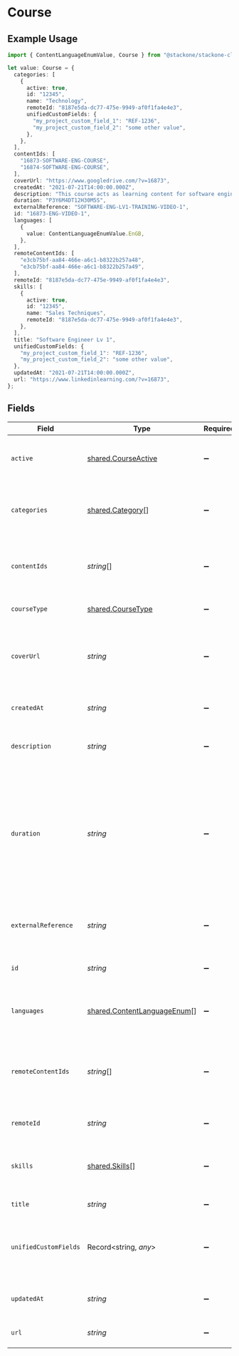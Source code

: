 # Course

## Example Usage

```typescript
import { ContentLanguageEnumValue, Course } from "@stackone/stackone-client-ts/sdk/models/shared";

let value: Course = {
  categories: [
    {
      active: true,
      id: "12345",
      name: "Technology",
      remoteId: "8187e5da-dc77-475e-9949-af0f1fa4e4e3",
      unifiedCustomFields: {
        "my_project_custom_field_1": "REF-1236",
        "my_project_custom_field_2": "some other value",
      },
    },
  ],
  contentIds: [
    "16873-SOFTWARE-ENG-COURSE",
    "16874-SOFTWARE-ENG-COURSE",
  ],
  coverUrl: "https://www.googledrive.com/?v=16873",
  createdAt: "2021-07-21T14:00:00.000Z",
  description: "This course acts as learning content for software engineers.",
  duration: "P3Y6M4DT12H30M5S",
  externalReference: "SOFTWARE-ENG-LV1-TRAINING-VIDEO-1",
  id: "16873-ENG-VIDEO-1",
  languages: [
    {
      value: ContentLanguageEnumValue.EnGB,
    },
  ],
  remoteContentIds: [
    "e3cb75bf-aa84-466e-a6c1-b8322b257a48",
    "e3cb75bf-aa84-466e-a6c1-b8322b257a49",
  ],
  remoteId: "8187e5da-dc77-475e-9949-af0f1fa4e4e3",
  skills: [
    {
      active: true,
      id: "12345",
      name: "Sales Techniques",
      remoteId: "8187e5da-dc77-475e-9949-af0f1fa4e4e3",
    },
  ],
  title: "Software Engineer Lv 1",
  unifiedCustomFields: {
    "my_project_custom_field_1": "REF-1236",
    "my_project_custom_field_2": "some other value",
  },
  updatedAt: "2021-07-21T14:00:00.000Z",
  url: "https://www.linkedinlearning.com/?v=16873",
};
```

## Fields

| Field                                                                                                                                                             | Type                                                                                                                                                              | Required                                                                                                                                                          | Description                                                                                                                                                       | Example                                                                                                                                                           |
| ----------------------------------------------------------------------------------------------------------------------------------------------------------------- | ----------------------------------------------------------------------------------------------------------------------------------------------------------------- | ----------------------------------------------------------------------------------------------------------------------------------------------------------------- | ----------------------------------------------------------------------------------------------------------------------------------------------------------------- | ----------------------------------------------------------------------------------------------------------------------------------------------------------------- |
| `active`                                                                                                                                                          | [shared.CourseActive](../../../sdk/models/shared/courseactive.md)                                                                                                 | :heavy_minus_sign:                                                                                                                                                | Whether the course is active and available for users.                                                                                                             |                                                                                                                                                                   |
| `categories`                                                                                                                                                      | [shared.Category](../../../sdk/models/shared/category.md)[]                                                                                                       | :heavy_minus_sign:                                                                                                                                                | The categories associated with this course                                                                                                                        | [<br/>{<br/>"id": "12345",<br/>"name": "Technology"<br/>}<br/>]                                                                                                   |
| `contentIds`                                                                                                                                                      | *string*[]                                                                                                                                                        | :heavy_minus_sign:                                                                                                                                                | The child ID/IDs associated with this course                                                                                                                      | [<br/>"16873-SOFTWARE-ENG-COURSE",<br/>"16874-SOFTWARE-ENG-COURSE"<br/>]                                                                                          |
| `courseType`                                                                                                                                                      | [shared.CourseType](../../../sdk/models/shared/coursetype.md)                                                                                                     | :heavy_minus_sign:                                                                                                                                                | The media type for the course                                                                                                                                     |                                                                                                                                                                   |
| `coverUrl`                                                                                                                                                        | *string*                                                                                                                                                          | :heavy_minus_sign:                                                                                                                                                | The URL of the thumbnail image associated with the course.                                                                                                        | https://www.googledrive.com/?v=16873                                                                                                                              |
| `createdAt`                                                                                                                                                       | *string*                                                                                                                                                          | :heavy_minus_sign:                                                                                                                                                | The date on which the course was created.                                                                                                                         | 2021-07-21T14:00:00.000Z                                                                                                                                          |
| `description`                                                                                                                                                     | *string*                                                                                                                                                          | :heavy_minus_sign:                                                                                                                                                | The description of the course                                                                                                                                     | This course acts as learning content for software engineers.                                                                                                      |
| `duration`                                                                                                                                                        | *string*                                                                                                                                                          | :heavy_minus_sign:                                                                                                                                                | The duration of the course following the ISO8601 standard. If duration_unit is applicable we will derive this from the smallest unit given in the duration string | P3Y6M4DT12H30M5S                                                                                                                                                  |
| `externalReference`                                                                                                                                               | *string*                                                                                                                                                          | :heavy_minus_sign:                                                                                                                                                | The external ID associated with this course                                                                                                                       | SOFTWARE-ENG-LV1-TRAINING-VIDEO-1                                                                                                                                 |
| `id`                                                                                                                                                              | *string*                                                                                                                                                          | :heavy_minus_sign:                                                                                                                                                | The ID associated with this course                                                                                                                                | 16873-ENG-VIDEO-1                                                                                                                                                 |
| `languages`                                                                                                                                                       | [shared.ContentLanguageEnum](../../../sdk/models/shared/contentlanguageenum.md)[]                                                                                 | :heavy_minus_sign:                                                                                                                                                | The languages associated with this course                                                                                                                         |                                                                                                                                                                   |
| `remoteContentIds`                                                                                                                                                | *string*[]                                                                                                                                                        | :heavy_minus_sign:                                                                                                                                                | Provider's unique identifier of the child content IDs associated with this course                                                                                 | [<br/>"e3cb75bf-aa84-466e-a6c1-b8322b257a48",<br/>"e3cb75bf-aa84-466e-a6c1-b8322b257a49"<br/>]                                                                    |
| `remoteId`                                                                                                                                                        | *string*                                                                                                                                                          | :heavy_minus_sign:                                                                                                                                                | Provider's unique identifier                                                                                                                                      | 8187e5da-dc77-475e-9949-af0f1fa4e4e3                                                                                                                              |
| `skills`                                                                                                                                                          | [shared.Skills](../../../sdk/models/shared/skills.md)[]                                                                                                           | :heavy_minus_sign:                                                                                                                                                | The skills associated with this course                                                                                                                            | [<br/>{<br/>"id": "12345",<br/>"name": "Sales Techniques"<br/>}<br/>]                                                                                             |
| `title`                                                                                                                                                           | *string*                                                                                                                                                          | :heavy_minus_sign:                                                                                                                                                | The title of the course                                                                                                                                           | Software Engineer Lv 1                                                                                                                                            |
| `unifiedCustomFields`                                                                                                                                             | Record<string, *any*>                                                                                                                                             | :heavy_minus_sign:                                                                                                                                                | Custom Unified Fields configured in your StackOne project                                                                                                         | {<br/>"my_project_custom_field_1": "REF-1236",<br/>"my_project_custom_field_2": "some other value"<br/>}                                                          |
| `updatedAt`                                                                                                                                                       | *string*                                                                                                                                                          | :heavy_minus_sign:                                                                                                                                                | The date on which the course was last updated.                                                                                                                    | 2021-07-21T14:00:00.000Z                                                                                                                                          |
| `url`                                                                                                                                                             | *string*                                                                                                                                                          | :heavy_minus_sign:                                                                                                                                                | The redirect URL of the course.                                                                                                                                   | https://www.linkedinlearning.com/?v=16873                                                                                                                         |